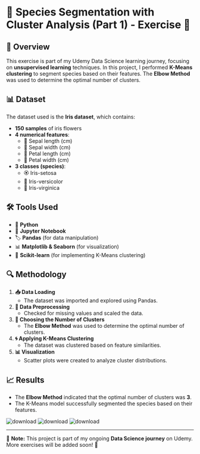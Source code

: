 # 🌿 Species Segmentation with Cluster Analysis (Part 1) - Exercise 🌿

## 📌 Overview
This exercise is part of my Udemy Data Science learning journey, focusing on **unsupervised learning** techniques. In this project, I performed **K-Means clustering** to segment species based on their features. The **Elbow Method** was used to determine the optimal number of clusters.

## 📊 Dataset
The dataset used is the **Iris dataset**, which contains:
- **150 samples** of iris flowers
- **4 numerical features**:
  - 🌱 Sepal length (cm)
  - 🌿 Sepal width (cm)
  - 🌸 Petal length (cm)
  - 🌼 Petal width (cm)
- **3 classes (species)**:
  - 🏵️ Iris-setosa
  - 🌺 Iris-versicolor
  - 🌻 Iris-virginica

## 🛠 Tools Used
- 🐍 **Python**
- 📓 **Jupyter Notebook**
- 🏷️ **Pandas** (for data manipulation)
- 📊 **Matplotlib & Seaborn** (for visualization)
- 🤖 **Scikit-learn** (for implementing K-Means clustering)

## 🔍 Methodology
1. **📥 Data Loading**
   - The dataset was imported and explored using Pandas.
2. **🔧 Data Preprocessing**
   - Checked for missing values and scaled the data.
3. **📏 Choosing the Number of Clusters**
   - The **Elbow Method** was used to determine the optimal number of clusters.
4. **🌀 Applying K-Means Clustering**
   - The dataset was clustered based on feature similarities.
5. **📊 Visualization**
   - Scatter plots were created to analyze cluster distributions.

## 📈 Results
- The **Elbow Method** indicated that the optimal number of clusters was **3**.
- The K-Means model successfully segmented the species based on their features.

![download](https://github.com/user-attachments/assets/4e0059ea-98cd-4494-b164-6536314eb7c3)
![download](https://github.com/user-attachments/assets/fc1342da-7ebf-46c0-b7f1-b32d155b1ca8)
![download](https://github.com/user-attachments/assets/dcad4d13-ad13-4b87-8767-71e815c6eead)



---
📌 **Note:** This project is part of my ongoing **Data Science journey** on Udemy. More exercises will be added soon! 🚀
